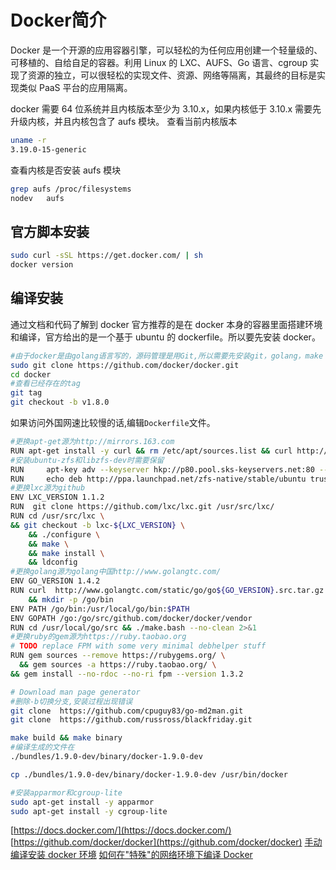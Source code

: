 # Docker简介

Docker 是一个开源的应用容器引擎，可以轻松的为任何应用创建一个轻量级的、可移植的、自给自足的容器。利用 Linux 的 LXC、AUFS、Go 语言、cgroup 实现了资源的独立，可以很轻松的实现文件、资源、网络等隔离，其最终的目标是实现类似 PaaS 平台的应用隔离。

docker 需要 64 位系统并且内核版本至少为 3.10.x，如果内核低于 3.10.x 需要先升级内核，并且内核包含了 aufs 模块。
查看当前内核版本

```bash
uname -r
3.19.0-15-generic
```

查看内核是否安装 aufs 模块

```bash
grep aufs /proc/filesystems
nodev   aufs
```

## 官方脚本安装

```bash
sudo curl -sSL https://get.docker.com/ | sh
docker version
```

## 编译安装

通过文档和代码了解到 docker 官方推荐的是在 docker 本身的容器里面搭建环境和编译，官方给出的是一个基于 ubuntu 的 dockerfile。所以要先安装 docker。

```bash
#由于docker是由golang语言写的，源码管理是用Git,所以需要先安装git，golang，make
sudo git clone https://github.com/docker/docker.git
cd docker
#查看已经存在的tag
git tag
git checkout -b v1.8.0
```

如果访问外国网速比较慢的话,编辑`Dockerfile`文件。

```bash
#更换apt-get源为http://mirrors.163.com
RUN apt-get install -y curl && rm /etc/apt/sources.list && curl http://mirrors.163.com/.help/sources.list.trusty -o /etc/apt/sources.list
#安装ubuntu-zfs和libzfs-dev时需要保留
RUN     apt-key adv --keyserver hkp://p80.pool.sks-keyservers.net:80 --recv-keys E871F18B51E0147C77796AC81196BA81F6B0FC61
RUN     echo deb http://ppa.launchpad.net/zfs-native/stable/ubuntu trusty main > /etc/apt/sources.list.d/zfs.list
#更换lxc源为github
ENV LXC_VERSION 1.1.2
RUN  git clone https://github.com/lxc/lxc.git /usr/src/lxc/
RUN cd /usr/src/lxc \
&& git checkout -b lxc-${LXC_VERSION} \
    && ./configure \
    && make \
    && make install \
    && ldconfig
#更换golang源为golang中国http://www.golangtc.com/
ENV GO_VERSION 1.4.2
RUN curl  http://www.golangtc.com/static/go/go${GO_VERSION}.src.tar.gz | tar -v -C /usr/local -xz \
    && mkdir -p /go/bin
ENV PATH /go/bin:/usr/local/go/bin:$PATH
ENV GOPATH /go:/go/src/github.com/docker/docker/vendor
RUN cd /usr/local/go/src && ./make.bash --no-clean 2>&1
#更换ruby的gem源为https://ruby.taobao.org
# TODO replace FPM with some very minimal debhelper stuff
RUN gem sources --remove https://rubygems.org/ \
  && gem sources -a https://ruby.taobao.org/ \
&& gem install --no-rdoc --no-ri fpm --version 1.3.2

# Download man page generator
#删除-b切换分支,安装过程出现错误
git clone  https://github.com/cpuguy83/go-md2man.git
git clone  https://github.com/russross/blackfriday.git
```

```bash
make build && make binary
#编译生成的文件在
./bundles/1.9.0-dev/binary/docker-1.9.0-dev

cp ./bundles/1.9.0-dev/binary/docker-1.9.0-dev /usr/bin/docker

#安装apparmor和cgroup-lite
sudo apt-get install -y apparmor
sudo apt-get install -y cgroup-lite
```

[https://docs.docker.com/](https://docs.docker.com/)
[https://github.com/docker/docker](https://github.com/docker/docker)
[手动编译安装 docker 环境](http://www.cnblogs.com/yanghuahui/p/4326210.html)
[如何在"特殊"的网络环境下编译 Docker](http://www.throwexcept.com/article/1416337217093.html)
